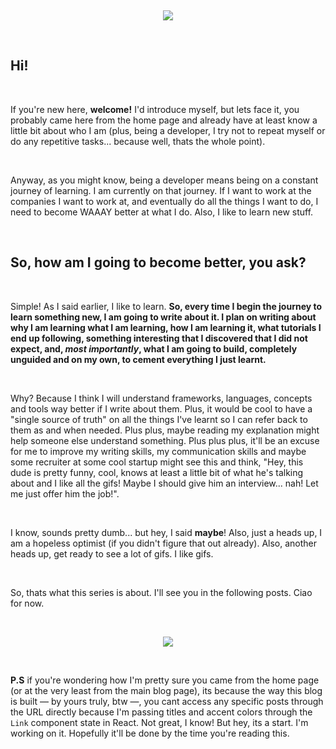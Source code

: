 <!-- # What This Series Is About

Created: Jun 16, 2020 8:50 PM -->

&nbsp;&nbsp;

<div style="text-align: center">
<img src="https://media.giphy.com/media/fTI9mBoWLef8k/giphy.gif">
</div>

&nbsp;&nbsp;

## Hi!

&nbsp;&nbsp;

If you're new here, **welcome!** I'd introduce myself, but lets face it, you probably came here from the home page and already have at least know a little bit about who I am (plus, being a developer, I try not to repeat myself or do any repetitive tasks... because well, thats the whole point).

&nbsp;&nbsp;

Anyway, as you might know, being a developer means being on a constant journey of learning. I am currently on that journey. If I want to work at the companies I want to work at, and eventually do all the things I want to do, I need to become WAAAY better at what I do. Also, I like to learn new stuff.

&nbsp;&nbsp;

## So, how am I going to become better, you ask?

&nbsp;&nbsp;

Simple! As I said earlier, I like to learn. **So, every time I begin the journey to learn something new, I am going to write about it. I plan on writing about why I am learning what I am learning, how I am learning it, what tutorials I end up following, something interesting that I discovered that I did not expect, and, _most importantly_, what I am going to build, completely unguided and on my own, to cement everything I just learnt.**

&nbsp;&nbsp;

Why? Because I think I will understand frameworks, languages, concepts and tools way better if I write about them. Plus, it would be cool to have a "single source of truth" on all the things I've learnt so I can refer back to them as and when needed. Plus plus, maybe reading my explanation might help someone else understand something. Plus plus plus, it'll be an excuse for me to improve my writing skills, my communication skills and maybe some recruiter at some cool startup might see this and think, "Hey, this dude is pretty funny, cool, knows at least a little bit of what he's talking about and I like all the gifs! Maybe I should give him an interview... nah! Let me just offer him the job!".

&nbsp;&nbsp;

I know, sounds pretty dumb... but hey, I said **maybe**! Also, just a heads up, I am a hopeless optimist (if you didn't figure that out already). Also, another heads up, get ready to see a lot of gifs. I like gifs.

&nbsp;&nbsp;

So, thats what this series is about. I'll see you in the following posts. Ciao for now.

&nbsp;&nbsp;

<!-- ![https://media.giphy.com/media/m9eG1qVjvN56H0MXt8/giphy.gif](https://media.giphy.com/media/m9eG1qVjvN56H0MXt8/giphy.gif) -->

<div style="text-align: center">
<img src="https://media.giphy.com/media/m9eG1qVjvN56H0MXt8/giphy.gif">
</div>

&nbsp;&nbsp;

**P.S** if you're wondering how I'm pretty sure you came from the home page (or at the very least from the main blog page), its because the way this blog is built — by yours truly, btw —, you cant access any specific posts through the URL directly because I'm passing titles and accent colors through the `Link` component state in React. Not great, I know! But hey, its a start. I'm working on it. Hopefully it'll be done by the time you're reading this.
